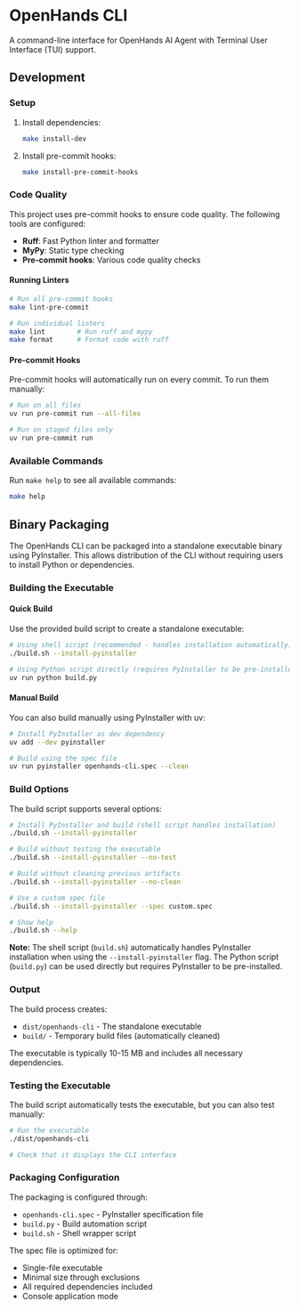 # OpenHands CLI

A command-line interface for OpenHands AI Agent with Terminal User Interface (TUI) support.

## Development

### Setup

1. Install dependencies:
   ```bash
   make install-dev
   ```

2. Install pre-commit hooks:
   ```bash
   make install-pre-commit-hooks
   ```

### Code Quality

This project uses pre-commit hooks to ensure code quality. The following tools are configured:

- **Ruff**: Fast Python linter and formatter
- **MyPy**: Static type checking
- **Pre-commit hooks**: Various code quality checks

#### Running Linters

```bash
# Run all pre-commit hooks
make lint-pre-commit

# Run individual linters
make lint        # Run ruff and mypy
make format      # Format code with ruff
```

#### Pre-commit Hooks

Pre-commit hooks will automatically run on every commit. To run them manually:

```bash
# Run on all files
uv run pre-commit run --all-files

# Run on staged files only
uv run pre-commit run
```

### Available Commands

Run `make help` to see all available commands:

```bash
make help
```

## Binary Packaging

The OpenHands CLI can be packaged into a standalone executable binary using PyInstaller. This allows distribution of the CLI without requiring users to install Python or dependencies.

### Building the Executable

#### Quick Build

Use the provided build script to create a standalone executable:

```bash
# Using shell script (recommended - handles installation automatically)
./build.sh --install-pyinstaller

# Using Python script directly (requires PyInstaller to be pre-installed)
uv run python build.py
```

#### Manual Build

You can also build manually using PyInstaller with uv:

```bash
# Install PyInstaller as dev dependency
uv add --dev pyinstaller

# Build using the spec file
uv run pyinstaller openhands-cli.spec --clean
```

### Build Options

The build script supports several options:

```bash
# Install PyInstaller and build (shell script handles installation)
./build.sh --install-pyinstaller

# Build without testing the executable
./build.sh --install-pyinstaller --no-test

# Build without cleaning previous artifacts
./build.sh --install-pyinstaller --no-clean

# Use a custom spec file
./build.sh --install-pyinstaller --spec custom.spec

# Show help
./build.sh --help
```

**Note:** The shell script (`build.sh`) automatically handles PyInstaller installation when using the `--install-pyinstaller` flag. The Python script (`build.py`) can be used directly but requires PyInstaller to be pre-installed.

### Output

The build process creates:
- `dist/openhands-cli` - The standalone executable
- `build/` - Temporary build files (automatically cleaned)

The executable is typically 10-15 MB and includes all necessary dependencies.

### Testing the Executable

The build script automatically tests the executable, but you can also test manually:

```bash
# Run the executable
./dist/openhands-cli

# Check that it displays the CLI interface
```

### Packaging Configuration

The packaging is configured through:
- `openhands-cli.spec` - PyInstaller specification file
- `build.py` - Build automation script
- `build.sh` - Shell wrapper script

The spec file is optimized for:
- Single-file executable
- Minimal size through exclusions
- All required dependencies included
- Console application mode
